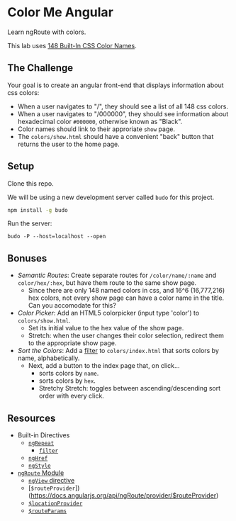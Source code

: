 # Color Me Angular
Learn ngRoute with colors.

This lab uses [148 Built-In CSS Color Names](https://gist.github.com/nathanallen/22dbc2c0dbe1b6d2d197721ec9eeab61#file-color_names-json).

## The Challenge
Your goal is to create an angular front-end that displays information about css colors:

* When a user navigates to "/", they should see a list of all 148 css colors.
* When a user navigates to "/000000", they should see information about hexadecimal color `#000000`, otherwise known as "Black".
* Color names should link to their approriate `show` page.
* The `colors/show.html` should have a convenient "back" button that returns the user to the home page.

## Setup
Clone this repo.

We will be using a new development server called `budo` for this project.

```bash
npm install -g budo
```

Run the server:
```
budo -P --host=localhost --open
```


## Bonuses
* *Semantic Routes*: Create separate routes for `/color/name/:name` and `color/hex/:hex`, but have them route to the same show page.
    * Since there are only 148 named colors in css, and 16^6 (16,777,216) hex colors, not every show page can have a color name in the title. Can you accomodate for this?
* *Color Picker*: Add an HTML5 colorpicker (input type 'color') to `colors/show.html`.
    * Set its initial value to the hex value of the show page.
    * Stretch: when the user changes their color selection, redirect them to the appropriate show page.
* *Sort the Colors*: Add a [filter](https://docs.angularjs.org/api/ng/filter/filter) to `colors/index.html` that sorts colors by name, alphabetically.
    * Next, add a button to the index page that, on click...
        * sorts colors by `name`.
        * sorts colors by `hex`.
        * Stretchy Stretch: toggles between ascending/descending sort order with every click.

## Resources
* Built-in Directives
    - [`ngRepeat`](https://docs.angularjs.org/api/ng/directive/ngRepeat)
        + [`filter`](https://docs.angularjs.org/api/ng/filter/filter)
    - [`ngHref`](https://docs.angularjs.org/api/ng/directive/ngHref)
    - [`ngStyle`](https://docs.angularjs.org/api/ng/directive/ngStyle)
* [`ngRoute` Module](https://docs.angularjs.org/api/ngRoute)
    - [`ngView` directive](https://docs.angularjs.org/api/ngRoute/directive/ngView)
    - [`$routeProvider`])(https://docs.angularjs.org/api/ngRoute/provider/$routeProvider)
    - [`$locationProvider`](https://docs.angularjs.org/api/ng/provider/$locationProvider)
    - [`$routeParams`](https://docs.angularjs.org/api/ngRoute/service/$routeParams)
